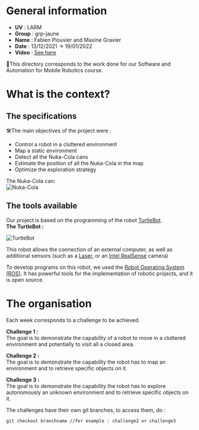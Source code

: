# General information
- **UV** : LARM
- **Group** : grp-jaune
- **Name** : Fabien Plouvier and Maxine Gravier
- **Date** : 13/12/2021 -> 19/01/2022 
- **Video** : [See here](https://www.youtube.com/watch?v=xlRoSH40MOg)  

📌This directory corresponds to the work done for our Software and Automation for Mobile Robotics course.
  
# What is the context?

## The specifications

🛠️The main objectives of the project were :  

- Control a robot in a cluttered environment
- Map a static environment
- Detect all the Nuka-Cola cans
- Estimate the position of all the Nuka-Cola in the map
- Optimize the exploration strategy

The Nuka-Cola can:  
![Nuka-Cola](https://encrypted-tbn0.gstatic.com/images?q=tbn:ANd9GcRIKP7d5HF9AlhLNM-LgxfoMV8zhmg5SxJi6w&usqp=CAU)
## The tools available

Our project is based on the programming of the robot [TurtleBot](http://kobuki.yujinrobot.com/about2/).  
**The TurtleBot :**   

![TurtleBot](https://encrypted-tbn0.gstatic.com/images?q=tbn:ANd9GcR1TD8glNSh65AcX9a84uFww1x6CdrCJkrCD7lUaYKr3D4Yco7dwe-8W9_fKuY3FR89DNk&usqp=CAU)

This robot allows the connection of an external computer, as well as additional sensors (such as a [Laser](https://www.roscomponents.com/en/lidar-laser-scanner/87-ust-30lx.html), or an [Intel RealSense](https://www.intel.fr/content/www/fr/fr/architecture-and-technology/realsense-overview.html) camera)

To develop programs on this robot, we used the [Robot Operating System (ROS)](https://www.ros.org/). It has powerful tools for the implementation of robotic projects, and it is open source.

# The organisation

Each week corresponds to a challenge to be achieved.  

**Challenge 1 :**  
The goal is to demonstrate the capability of a robot to move in a cluttered environment and potentially to visit all a closed area.  

**Challenge 2 :**  
The goal is to demonstrate the capability the robot has to map an environment and to retrieve specific objects on it.

**Challenge 3 :**  
The goal is to demonstrate the capability the robot has to explore autonomously an unknown environment and to retrieve specific objects on it.  


The challenges have their own git branches, to access them, do : 
```git
git checkout branchname //for example : challenge2 or challenge3
```